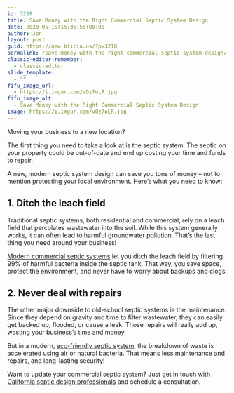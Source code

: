 ```yaml
---
id: 3218
title: Save Money with the Right Commercial Septic System Design
date: 2020-05-15T15:36:55+00:00
author: Jon
layout: post
guid: https://new.blicio.us/?p=3218
permalink: /save-money-with-the-right-commercial-septic-system-design/
classic-editor-remember:
  - classic-editor
slide_template:
  - ""
fifu_image_url:
  - https://i.imgur.com/vOz7oLR.jpg
fifu_image_alt:
  - Save Money with the Right Commercial Septic System Design
image: https://i.imgur.com/vOz7oLR.jpg
---
```

Moving your business to a new location?

The first thing you need to take a look at is the septic system. The septic on your property could be out-of-date and end up costing your time and funds to repair.

A new, modern septic system design can save you tons of money – not to mention protecting your local environment. Here’s what you need to know:

## 1. Ditch the leach field

Traditional septic systems, both residential and commercial, rely on a leach field that percolates wastewater into the soil. While this system generally works, it can often lead to harmful groundwater pollution. That’s the last thing you need around your business!

[Modern commercial septic systems](https://nexgenseptics.com/services/commercial-septic-system/) let you ditch the leach field by filtering 99% of harmful bacteria inside the septic tank. That way, you save space, protect the environment, and never have to worry about backups and clogs.

## 2. Never deal with repairs

The other major downside to old-school septic systems is the maintenance. Since they depend on gravity and time to filter wastewater, they can easily get backed up, flooded, or cause a leak. Those repairs will really add up, wasting your business’s time and money.

But in a modern, [eco-friendly septic system](https://nexgenseptics.com/products/advanced-enviroseptic-septic-systems/), the breakdown of waste is accelerated using air or natural bacteria. That means less maintenance and repairs, and long-lasting security!

Want to update your commercial septic system? Just get in touch with [California septic design professionals](https://nexgenseptics.com/) and schedule a consultation.
